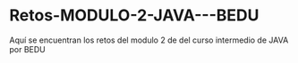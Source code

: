 # Retos-MODULO-2-JAVA---BEDU
Aquí se encuentran los retos del modulo 2 de del curso intermedio de JAVA por BEDU
